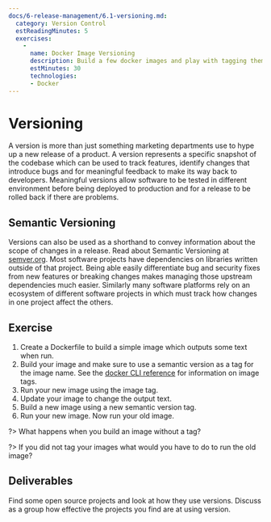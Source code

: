 ```yaml
---
docs/6-release-management/6.1-versioning.md:
  category: Version Control
  estReadingMinutes: 5
  exercises:
    -
      name: Docker Image Versioning
      description: Build a few docker images and play with tagging them with semantic versioning.
      estMinutes: 30
      technologies:
      - Docker
---
```


# Versioning

A version is more than just something marketing departments use to hype up a new release of a product. A version represents a specific snapshot of the codebase which can be used to track features, identify changes that introduce bugs and for meaningful feedback to make its way back to developers. Meaningful versions allow software to be tested in different environment before being deployed to production and for a release to be rolled back if there are problems.

## Semantic Versioning

Versions can also be used as a shorthand to convey information about the scope of changes in a release. Read about Semantic Versioning at [semver.org](http://semver.org/). Most software projects have dependencies on libraries written outside of that project. Being able easily differentiate bug and security fixes from new features or breaking changes makes managing those upstream dependencies much easier. Similarly many software platforms rely on an ecosystem of different software projects in which must track how changes in one project affect the others.

## Exercise

1. Create a Dockerfile to build a simple image which outputs some text when run.
2. Build your image and make sure to use a semantic version as a tag for the image name. See the [docker CLI reference](https://docs.docker.com/engine/reference/commandline/build/#tag-an-image--t) for information on image tags.
3. Run your new image using the image tag.
4. Update your image to change the output text.
5. Build a new image using a new semantic version tag.
6. Run your new image. Now run your old image.

?> What happens when you build an image without a tag?

?> If you did not tag your images what would you have to do to run the old image?

## Deliverables

Find some open source projects and look at how they use versions. Discuss as a group how effective the projects you find are at using version.
